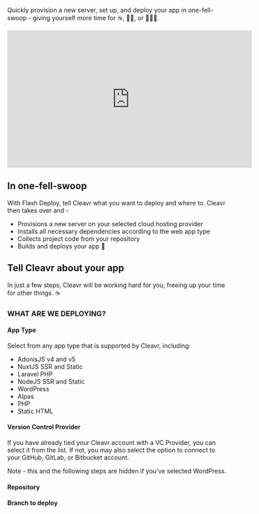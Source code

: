 Quickly provision a new server, set up, and deploy your app in one-fell-swoop - giving yourself more time for ☕️, 🚶‍♀️, or 👨🏾‍💻. 

<iframe width="560" height="315" src="https://www.youtube.com/embed/wbwQvp7GFag" frameborder="0" allow="accelerometer; autoplay; clipboard-write; encrypted-media; gyroscope; picture-in-picture" allowfullscreen></iframe>

## In one-fell-swoop
With Flash Deploy, tell Cleavr what you want to deploy and where to. Cleavr then takes over and - 
- Provisions a new server on your selected cloud hosting provider
- Installs all necessary dependencies according to the web app type
- Collects project code from your repository
- Builds and deploys your app 🚀

## Tell Cleavr about your app

In just a few steps, Cleavr will be working hard for you, freeing up your time for other things. ☕️

### WHAT ARE WE DEPLOYING?

#### App Type

Select from any app type that is supported by Cleavr, including: 
- AdonisJS v4 and v5
- NuxtJS SSR and Static
- Laravel PHP
- NodeJS SSR and Static
- WordPress
- Alpas
- PHP
- Static HTML

#### Version Control Provider

If you have already tied your Cleavr account with a VC Provider, you can select it from the list. If not, you may also select the option to 
connect to your GitHub, GitLab, or Bitbucket account.

Note - this and the following steps are hidden if you've selected WordPress. 
#### Repository

#### Branch to deploy


